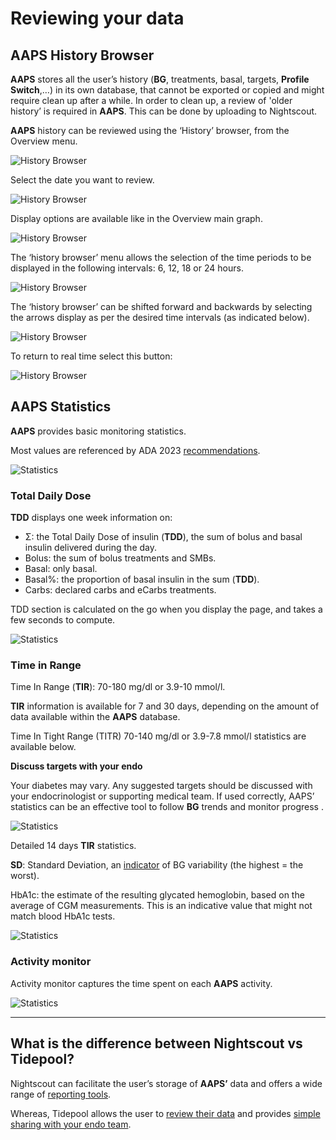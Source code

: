 # **Reviewing your data**

## **AAPS History Browser**

**AAPS** stores all the user’s history (__**BG**__, treatments, basal, targets, **Profile Switch**,…) in its own database, that cannot be exported or copied and might require clean up after a while. In order to clean up, a review of 'older history’ is required in **AAPS**. This can be done by uploading to Nightscout.

**AAPS** history can be reviewed using the ‘History’ browser, from the Overview menu.

![History Browser](../images/Maintenance/historybrowser.png)

Select the date you want to review.

![History Browser](../images/Maintenance/historybrowser2.png)

Display options are available like in the Overview main graph.

![History Browser](../images/Maintenance/historybrowser3.png)

The ‘history browser’ menu allows the selection of the time periods to be displayed in the following intervals: 6, 12, 18 or 24 hours.

![History Browser](../images/Maintenance/historybrowser4.png)

The ‘history browser’ can be shifted forward and backwards by selecting the arrows display as per the desired time intervals (as indicated below). 

![History Browser](../images/Maintenance/historybrowser5.png)

To return to real time select this button:

![History Browser](../images/Maintenance/historybrowser6.png)

## **AAPS Statistics**

**AAPS** provides basic monitoring statistics.

Most values are referenced by ADA 2023 [recommendations](https://diabetesjournals.org/care/article/46/Supplement_1/S97/148053/6-Glycemic-Targets-Standards-of-Care-in-Diabetes).

![Statistics](../images/Maintenance/statistics.png)

### Total Daily Dose

**TDD** displays one week information on:

- Σ: the Total Daily Dose of insulin (**TDD**), the sum of bolus and basal insulin delivered during the day.
- Bolus: the sum of bolus treatments and SMBs.
- Basal: only basal.
- Basal%: the proportion of basal insulin in the sum (**TDD**).
- Carbs: declared carbs and eCarbs treatments.

TDD section is calculated on the go when you display the page, and takes a few seconds to compute.

![Statistics](../images/Maintenance/statistics2.png)

### Time in Range

Time In Range (**TIR**): 70-180 mg/dl or 3.9-10 mmol/l.

**TIR** information is available for 7 and 30 days, depending on the amount of data available within the **AAPS** database.

Time In Tight Range (TITR) 70-140 mg/dl or 3.9-7.8 mmol/l statistics are available below.

**Discuss targets with your endo**

Your diabetes may vary. Any suggested targets should be discussed with your endocrinologist or supporting medical team. If used correctly, AAPS’ statistics can be an effective tool to follow __BG__ trends and monitor progress .

![Statistics](../images/Maintenance/statistics3.png)

Detailed 14 days **TIR** statistics.

**SD**: Standard Deviation, an [indicator](https://www.ncbi.nlm.nih.gov/pmc/articles/PMC3125941/) of BG variability (the highest = the worst).

HbA1c: the estimate of the resulting glycated hemoglobin, based on the average of CGM measurements. This is an indicative value that might not match blood HbA1c tests.

![Statistics](../images/Maintenance/statistics4.png)

### Activity monitor

Activity monitor captures the time spent on each **AAPS** activity.

![Statistics](../images/Maintenance/statistics5.png)

------

## **What is the difference between Nightscout vs Tidepool?** 

Nightscout can facilitate the user’s storage of **AAPS’** data and offers a wide range of [reporting tools](https://nightscout.github.io/nightscout/reports/).

Whereas, Tidepool allows the user to [review their data](https://www.tidepool.org/viewing-your-data) and provides [simple sharing with your endo team](https://www.tidepool.org/providers/how-it-works#tidepool-data-platform).